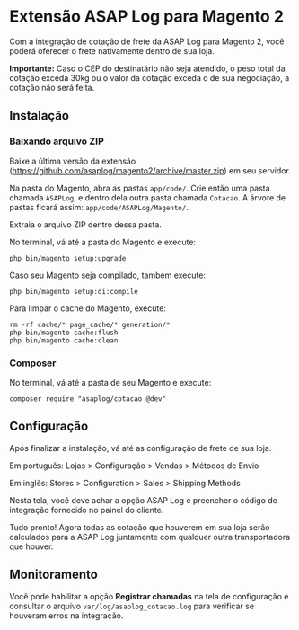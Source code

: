 # Extensão ASAP Log para Magento 2

Com a integração de cotação de frete da ASAP Log para Magento 2, você poderá oferecer o frete nativamente dentro de sua loja.

**Importante:** Caso o CEP do destinatário não seja atendido, o peso total da cotação exceda 30kg ou o valor da cotação exceda o de sua negociação, a cotação não será feita.

## Instalação

### Baixando arquivo ZIP

Baixe a última versão da extensão (https://github.com/asaplog/magento2/archive/master.zip) em seu servidor.

Na pasta do Magento, abra as pastas ```app/code/```. Crie então uma pasta chamada ```ASAPLog```, e dentro dela outra pasta chamada ```Cotacao```. A árvore de pastas ficará assim: ```app/code/ASAPLog/Magento/```.

Extraia o arquivo ZIP dentro dessa pasta.

No terminal, vá até a pasta do Magento e execute:

```
php bin/magento setup:upgrade
```

Caso seu Magento seja compilado, também execute:

```
php bin/magento setup:di:compile
```

Para limpar o cache do Magento, execute:

```
rm -rf cache/* page_cache/* generation/*
php bin/magento cache:flush
php bin/magento cache:clean
```

### Composer

No terminal, vá até a pasta de seu Magento e execute:

```
composer require "asaplog/cotacao @dev"
```

## Configuração

Após finalizar a instalação, vá até as configuração de frete de sua loja.

Em português: Lojas > Configuração > Vendas > Métodos de Envio

Em inglês: Stores > Configuration > Sales > Shipping Methods

Nesta tela, você deve achar a opção ASAP Log e preencher o código de integração fornecido no painel do cliente.

Tudo pronto! Agora todas as cotação que houverem em sua loja serão calculados para a ASAP Log juntamente com qualquer outra transportadora que houver.

## Monitoramento

Você pode habilitar a opção **Registrar chamadas** na tela de configuração e consultar o arquivo ```var/log/asaplog_cotacao.log``` para verificar se houveram erros na integração.
